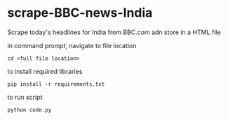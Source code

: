 # scrape-BBC-news-India  
Scrape today's headlines for India from BBC.com adn store in a HTML file  

in command prompt, navigate to file location  
```
cd <full file location>
```

to install required libraries  
```
pip install -r requirements.txt
```

to run script  
```
python code.py
```
